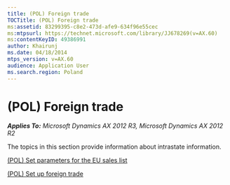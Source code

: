 ```yaml
---
title: (POL) Foreign trade
TOCTitle: (POL) Foreign trade
ms:assetid: 83299395-c8e2-473d-afe9-634f96e55cec
ms:mtpsurl: https://technet.microsoft.com/library/JJ678269(v=AX.60)
ms:contentKeyID: 49386991
author: Khairunj
ms.date: 04/18/2014
mtps_version: v=AX.60
audience: Application User
ms.search.region: Poland
---
```


# (POL) Foreign trade 


_**Applies To:** Microsoft Dynamics AX 2012 R3, Microsoft Dynamics AX 2012 R2_

The topics in this section provide information about intrastate information.

[(POL) Set parameters for the EU sales list](pol-set-parameters-for-the-eu-sales-list.md)

[(POL) Set up foreign trade](pol-set-up-foreign-trade.md)

  


